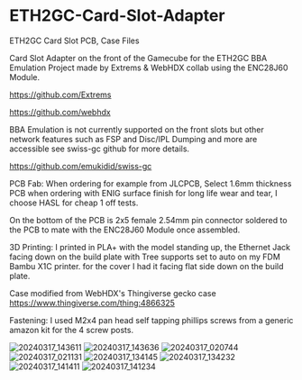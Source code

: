 # ETH2GC-Card-Slot-Adapter
ETH2GC Card Slot PCB, Case Files

Card Slot Adapter on the front of the Gamecube for the ETH2GC BBA Emulation Project made by Extrems & WebHDX collab using the ENC28J60 Module.

https://github.com/Extrems

https://github.com/webhdx

BBA Emulation is not currently supported on the front slots but other network features such as FSP and Disc/IPL Dumping and more are accessible see swiss-gc github for more details.

https://github.com/emukidid/swiss-gc

PCB Fab:
When ordering for example from JLCPCB, Select 1.6mm thickness PCB when ordering with ENIG surface finish for long life wear and tear, I choose HASL for cheap 1 off tests.

On the bottom of the PCB is 2x5 female 2.54mm pin connector soldered to the PCB to mate with the ENC28J60 Module once assembled.

3D Printing: I printed in PLA+ with the model standing up, the Ethernet Jack facing down on the build plate with Tree supports set to auto on my FDM Bambu X1C printer.
for the cover I had it facing flat side down on the build plate.

Case modified from WebHDX's Thingiverse gecko case https://www.thingiverse.com/thing:4866325

Fastening: I used M2x4 pan head self tapping phillips screws from a generic amazon kit for the 4 screw posts.

![20240317_143611](https://github.com/silverstee1/ETH2GC-Card-Slot-Adapter/assets/54997238/7ba3921c-5224-42dc-a9c9-55da13cd5560)
![20240317_143636](https://github.com/silverstee1/ETH2GC-Card-Slot-Adapter/assets/54997238/163c4e98-64e6-4195-8ea9-10028cf1ce4c)
![20240317_020744](https://github.com/silverstee1/ETH2GC-Card-Slot-Adapter/assets/54997238/fc6a82af-cd5d-443e-bf05-398a12925b32)
![20240317_021131](https://github.com/silverstee1/ETH2GC-Card-Slot-Adapter/assets/54997238/ae0e06c6-589e-4c3e-930c-9d1e23503624)
![20240317_134145](https://github.com/silverstee1/ETH2GC-Card-Slot-Adapter/assets/54997238/056abede-1bfb-4126-b440-c25f7b17f665)
![20240317_134232](https://github.com/silverstee1/ETH2GC-Card-Slot-Adapter/assets/54997238/1d354972-4f2e-4343-9d3d-7f28047b45dd)
![20240317_141411](https://github.com/silverstee1/ETH2GC-Card-Slot-Adapter/assets/54997238/1da4dd87-8296-4f7f-944b-57bc8748629d)
![20240317_141234](https://github.com/silverstee1/ETH2GC-Card-Slot-Adapter/assets/54997238/f51da438-5d7d-4169-ba32-9fc934f3013c)
